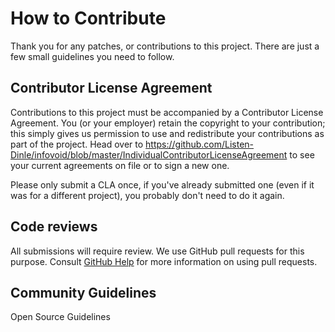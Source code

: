 # How to Contribute

Thank you for any patches, or contributions to this project. There are
just a few small guidelines you need to follow.

## Contributor License Agreement

Contributions to this project must be accompanied by a Contributor License
Agreement. You (or your employer) retain the copyright to your contribution;
this simply gives us permission to use and redistribute your contributions as
part of the project. Head over to <https://github.com/Listen-Dinle/infovoid/blob/master/IndividualContributorLicenseAgreement> to see
your current agreements on file or to sign a new one.

Please only submit a CLA once, if you've already submitted one
(even if it was for a different project), you probably don't need to do it again.

## Code reviews

All submissions will require review. We
use GitHub pull requests for this purpose. Consult
[GitHub Help](https://help.github.com/articles/about-pull-requests/) for more
information on using pull requests.

## Community Guidelines

Open Source Guidelines 
